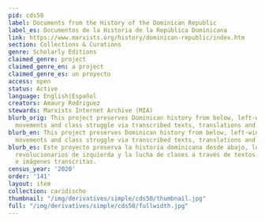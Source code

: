 ```yaml
---
pid: cds50
label: Documents from the History of the Dominican Republic
label_es: Documentos de la Historia de la República Dominicana
link: https://www.marxists.org/history/dominican-republic/index.htm
section: Collections & Curations
genre: Scholarly Editions
claimed_genre: project
claimed_genre_en: a project
claimed_genre_es: un proyecto
access: open
status: Active
language: English|Español
creators: Amaury Rodriguez
stewards: Marxists Internet Archive (MIA)
blurb_orig: This project preserves Dominican history from below, left-wing revolutionary
  movements and class struggle via transcribed texts, translations and images.
blurb_en: This project preserves Dominican history from below, left-wing revolutionary
  movements and class struggle via transcribed texts, translations and images.
blurb_es: Este proyecto preserva la historia dominicana desde abajo, los movimientos
  revolucionarios de izquierda y la lucha de clases a través de textos, traducciones
  e imágenes transcritas.
census_year: '2020'
order: '141'
layout: item
collection: caridischo
thumbnail: "/img/derivatives/simple/cds50/thumbnail.jpg"
full: "/img/derivatives/simple/cds50/fullwidth.jpg"
---
```

